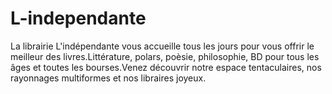 # L-independante


La librairie L'indépendante vous accueille tous les jours pour vous offrir le meilleur des livres.Littérature, polars, poèsie, philosophie, BD pour tous les âges et toutes les bourses.Venez découvrir notre espace tentaculaires, nos rayonnages multiformes et nos libraires joyeux.

